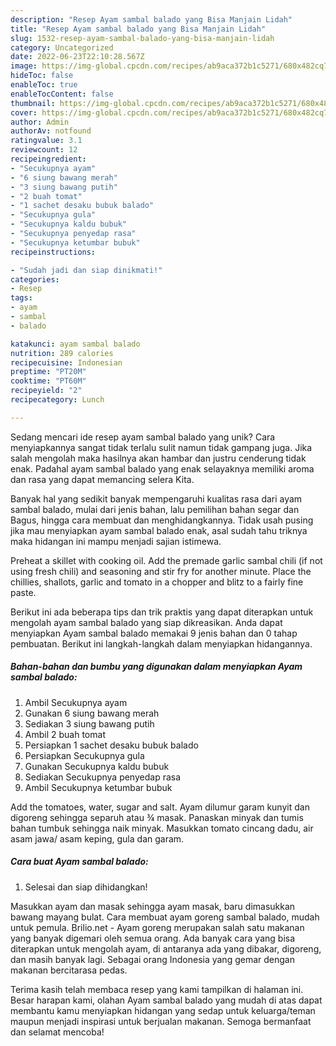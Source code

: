 ```yaml
---
description: "Resep Ayam sambal balado yang Bisa Manjain Lidah"
title: "Resep Ayam sambal balado yang Bisa Manjain Lidah"
slug: 1532-resep-ayam-sambal-balado-yang-bisa-manjain-lidah
category: Uncategorized
date: 2022-06-23T22:10:28.567Z
image: https://img-global.cpcdn.com/recipes/ab9aca372b1c5271/680x482cq70/ayam-sambal-balado-foto-resep-utama.jpg
hideToc: false
enableToc: true
enableTocContent: false
thumbnail: https://img-global.cpcdn.com/recipes/ab9aca372b1c5271/680x482cq70/ayam-sambal-balado-foto-resep-utama.jpg
cover: https://img-global.cpcdn.com/recipes/ab9aca372b1c5271/680x482cq70/ayam-sambal-balado-foto-resep-utama.jpg
author: Admin
authorAv: notfound
ratingvalue: 3.1
reviewcount: 12
recipeingredient:
- "Secukupnya ayam"
- "6 siung bawang merah"
- "3 siung bawang putih"
- "2 buah tomat"
- "1 sachet desaku bubuk balado"
- "Secukupnya gula"
- "Secukupnya kaldu bubuk"
- "Secukupnya penyedap rasa"
- "Secukupnya ketumbar bubuk"
recipeinstructions:

- "Sudah jadi dan siap dinikmati!"
categories:
- Resep
tags:
- ayam
- sambal
- balado

katakunci: ayam sambal balado 
nutrition: 289 calories
recipecuisine: Indonesian
preptime: "PT20M"
cooktime: "PT60M"
recipeyield: "2"
recipecategory: Lunch

---
```





Sedang mencari ide resep ayam sambal balado yang unik? Cara menyiapkannya sangat tidak terlalu sulit namun tidak gampang juga. Jika salah mengolah maka hasilnya akan hambar dan justru cenderung tidak enak. Padahal ayam sambal balado yang enak selayaknya memiliki aroma dan rasa yang dapat memancing selera Kita.





Banyak hal yang sedikit banyak mempengaruhi kualitas rasa dari ayam sambal balado, mulai dari jenis bahan, lalu pemilihan bahan segar dan Bagus, hingga cara membuat dan menghidangkannya. Tidak usah pusing jika mau menyiapkan ayam sambal balado enak,      asal sudah tahu triknya maka hidangan ini mampu menjadi sajian istimewa.














Preheat a skillet with cooking oil. Add the premade garlic sambal chili (if not using fresh chili) and seasoning and stir fry for another minute. Place the chillies, shallots, garlic and tomato in a chopper and blitz to a fairly fine paste.






Berikut ini ada beberapa tips dan trik praktis yang dapat diterapkan untuk mengolah ayam sambal balado yang siap dikreasikan. Anda dapat menyiapkan Ayam sambal balado memakai 9 jenis bahan dan 0 tahap pembuatan. Berikut ini langkah-langkah dalam menyiapkan hidangannya.

<!--inarticleads1-->

##### Bahan-bahan dan bumbu yang digunakan dalam menyiapkan Ayam sambal balado:

1. Ambil Secukupnya ayam
1. Gunakan 6 siung bawang merah
1. Sediakan 3 siung bawang putih
1. Ambil 2 buah tomat
1. Persiapkan 1 sachet desaku bubuk balado
1. Persiapkan Secukupnya gula
1. Gunakan Secukupnya kaldu bubuk
1. Sediakan Secukupnya penyedap rasa
1. Ambil Secukupnya ketumbar bubuk


Add the tomatoes, water, sugar and salt. Ayam dilumur garam kunyit dan digoreng sehingga separuh atau ¾ masak. Panaskan minyak dan tumis bahan tumbuk sehingga naik minyak. Masukkan tomato cincang dadu, air asam jawa/ asam keping, gula dan garam. 

<!--inarticleads2-->

##### Cara buat Ayam sambal balado:


1. Selesai dan siap dihidangkan!

Masukkan ayam dan masak sehingga ayam masak, baru dimasukkan bawang mayang bulat. Cara membuat ayam goreng sambal balado, mudah untuk pemula. Brilio.net - Ayam goreng merupakan salah satu makanan yang banyak digemari oleh semua orang. Ada banyak cara yang bisa diterapkan untuk mengolah ayam, di antaranya ada yang dibakar, digoreng, dan masih banyak lagi. Sebagai orang Indonesia yang gemar dengan makanan bercitarasa pedas. 

Terima kasih telah membaca resep yang kami tampilkan di halaman ini. Besar harapan kami, olahan Ayam sambal balado yang mudah di atas dapat membantu kamu menyiapkan hidangan yang sedap untuk keluarga/teman maupun menjadi inspirasi untuk berjualan makanan. Semoga bermanfaat dan selamat mencoba!
